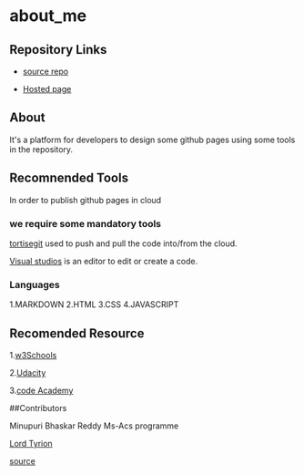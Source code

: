 # about_me

## Repository Links

- [ source repo](https://github.com/Bhaskar2909)

- [Hosted page](https://github.com/Bhaskar2909/about-me/edit/master/README.md)

## About

It's a platform for developers to design some  github pages using some tools in the repository.

## Recomnended Tools

In order to publish github pages in cloud 

### we require some mandatory tools

[tortisegit](https://tortoisegit.org/) used to push and pull the code into/from the cloud.


[Visual studios](https://visualstudio.microsoft.com/) is an editor to edit or create a code.

### Languages
 
1.MARKDOWN
2.HTML
3.CSS
4.JAVASCRIPT



## Recomended  Resource 

1.[w3Schools](https://www.w3schools.com/html/default.asp)


2.[Udacity](https://www.udacity.com/course/programming-languages--cs262)


3.[code Academy](https://www.codecademy.com/learn/learn-php)


##Contributors

Minupuri Bhaskar Reddy
Ms-Acs programme


[Lord Tyrion](https://i1.wp.com/metro.co.uk/wp-content/uploads/2018/09/game-of-thrones-peter-dinklage-main-c7c0.jpg?quality=90&strip=all&zoom=1&resize=644%2C322&ssl=1)


[source](https://metro.co.uk/2019/05/19/who-is-tyrion-lannisters-mother-and-is-he-actually-a-targaryen-9599260/)



